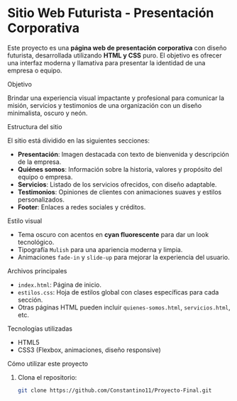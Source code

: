 # Sitio Web Futurista - Presentación Corporativa

Este proyecto es una **página web de presentación corporativa** con diseño futurista, desarrollada utilizando **HTML y CSS** puro. El objetivo es ofrecer una interfaz moderna y llamativa para presentar la identidad de una empresa o equipo.

 Objetivo

Brindar una experiencia visual impactante y profesional para comunicar la misión, servicios y testimonios de una organización con un diseño minimalista, oscuro y neón.

 Estructura del sitio

El sitio está dividido en las siguientes secciones:

- **Presentación**: Imagen destacada con texto de bienvenida y descripción de la empresa.
- **Quiénes somos**: Información sobre la historia, valores y propósito del equipo o empresa.
- **Servicios**: Listado de los servicios ofrecidos, con diseño adaptable.
- **Testimonios**: Opiniones de clientes con animaciones suaves y estilos personalizados.
- **Footer**: Enlaces a redes sociales y créditos.

 Estilo visual

- Tema oscuro con acentos en **cyan fluorescente** para dar un look tecnológico.
- Tipografía `Mulish` para una apariencia moderna y limpia.
- Animaciones `fade-in` y `slide-up` para mejorar la experiencia del usuario.

 Archivos principales

- `index.html`: Página de inicio.
- `estilos.css`: Hoja de estilos global con clases específicas para cada sección.
- Otras páginas HTML pueden incluir `quienes-somos.html`, `servicios.html`, etc.

Tecnologías utilizadas

- HTML5
- CSS3 (Flexbox, animaciones, diseño responsive)

 Cómo utilizar este proyecto

1. Clona el repositorio:
   ```bash
   git clone https://github.com/Constantino11/Proyecto-Final.git

